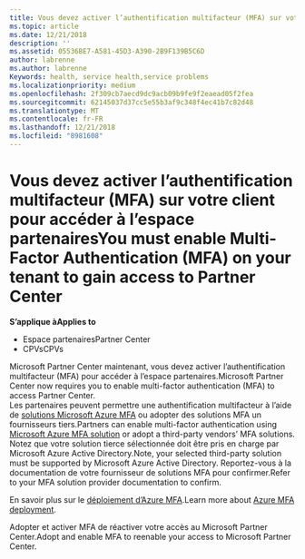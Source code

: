 ```yaml
---
title: Vous devez activer l’authentification multifacteur (MFA) sur votre client pour accéder à cette page | L’espace partenaires
ms.topic: article
ms.date: 12/21/2018
description: ''
ms.assetid: 05536BE7-A581-45D3-A390-2B9F139B5C6D
author: labrenne
ms.author: labrenne
Keywords: health, service health,service problems
ms.localizationpriority: medium
ms.openlocfilehash: 2f309cb7aecd9dc9acb09b9fe9f2eaead05f2fea
ms.sourcegitcommit: 62145037d37cc5e55b3af9c348f4ec41b7c82d48
ms.translationtype: MT
ms.contentlocale: fr-FR
ms.lasthandoff: 12/21/2018
ms.locfileid: "8981608"
---
```

# <a name="you-must-enable-multi-factor-authentication-mfa-on-your-tenant-to-gain-access-to-partner-center"></a><span data-ttu-id="d5e80-102">Vous devez activer l’authentification multifacteur (MFA) sur votre client pour accéder à l’espace partenaires</span><span class="sxs-lookup"><span data-stu-id="d5e80-102">You must enable Multi-Factor Authentication (MFA) on your tenant to gain access to Partner Center</span></span>

**<span data-ttu-id="d5e80-103">S’applique à</span><span class="sxs-lookup"><span data-stu-id="d5e80-103">Applies to</span></span>**

- <span data-ttu-id="d5e80-104">Espace partenaires</span><span class="sxs-lookup"><span data-stu-id="d5e80-104">Partner Center</span></span>
- <span data-ttu-id="d5e80-105">CPVs</span><span class="sxs-lookup"><span data-stu-id="d5e80-105">CPVs</span></span>

<span data-ttu-id="d5e80-106">Microsoft Partner Center maintenant, vous devez activer l’authentification multifacteur (MFA) pour accéder à l’espace partenaires.</span><span class="sxs-lookup"><span data-stu-id="d5e80-106">Microsoft Partner Center now requires you to enable multi-factor authentication (MFA) to access Partner Center.</span></span>  
<span data-ttu-id="d5e80-107">Les partenaires peuvent permettre une authentification multifacteur à l’aide de [solutions Microsoft Azure MFA](https://docs.microsoft.com/en-us/azure/active-directory/authentication/concept-mfa-howitworks) ou adopter des solutions MFA un fournisseurs tiers.</span><span class="sxs-lookup"><span data-stu-id="d5e80-107">Partners can enable multi-factor authentication using [Microsoft Azure MFA solution](https://docs.microsoft.com/en-us/azure/active-directory/authentication/concept-mfa-howitworks) or adopt a third-party vendors’ MFA solutions.</span></span> <span data-ttu-id="d5e80-108">Notez que votre solution tierce sélectionnée doit être pris en charge par Microsoft Azure Active Directory.</span><span class="sxs-lookup"><span data-stu-id="d5e80-108">Note, your selected third-party solution must be supported by Microsoft Azure Active Directory.</span></span> <span data-ttu-id="d5e80-109">Reportez-vous à la documentation de votre fournisseur de solutions MFA pour confirmer.</span><span class="sxs-lookup"><span data-stu-id="d5e80-109">Refer to your MFA solution provider documentation to confirm.</span></span> 

<span data-ttu-id="d5e80-110">En savoir plus sur le [déploiement d’Azure MFA](https://docs.microsoft.com/en-us/azure/active-directory/authentication/howto-mfa-getstarted).</span><span class="sxs-lookup"><span data-stu-id="d5e80-110">Learn more about [Azure MFA deployment](https://docs.microsoft.com/en-us/azure/active-directory/authentication/howto-mfa-getstarted).</span></span> 
 
<span data-ttu-id="d5e80-111">Adopter et activer MFA de réactiver votre accès au Microsoft Partner Center.</span><span class="sxs-lookup"><span data-stu-id="d5e80-111">Adopt and enable MFA to reenable your access to Microsoft Partner Center.</span></span> 